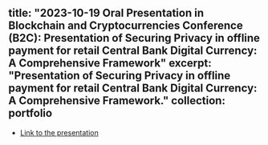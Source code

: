 title: "2023-10-19 Oral Presentation in Blockchain and Cryptocurrencies Conference (B2C): Presentation of Securing Privacy in offline payment for retail Central Bank Digital Currency: A Comprehensive Framework"
excerpt: "Presentation of Securing Privacy in offline payment for retail Central Bank Digital Currency: A Comprehensive Framework."
collection: portfolio
---

* [Link to the presentation](http://olivieratangana.github.io/files/Oral_presentation_B2C_conference.pdf)
